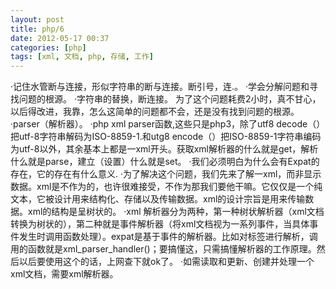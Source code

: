 ```yaml
---
layout: post
title: php/6
date: 2012-05-17 00:37
categories: [php]
tags: [xml, 文档, php, 存储, 工作]
---
```

·记住水管断与连接，形似字符串的断与连接。断引号，连.。
·学会分解问题和寻找问题的根源。
·字符串的替换，断连接。
为了这个问题耗费2小时，真不甘心，以后得改进，我靠，怎么这简单的问题都不会，还是没有找到问题的根源。
·parser（解析器）。
·php xml parser函数,这些只是php3，除了utf8 decode（）把utf-8字符串解码为ISO-8859-1.和utg8 encode（）把ISO-8859-1字符串编码为utf-8以外，其余基本上都是一xml开头。获取xml解析器的什么就是get，解析什么就是parse，建立（设置）什么就是set。
·我们必须明白为什么会有Expat的存在，它的存在有什么意义.
·为了解决这个问题，我们先来了解一xml，而非显示数据。xml是不作为的，也许很难接受，不作为那我们要他干嘛。它仅仅是一个纯文本，它被设计用来结构化、存储以及传输数据。xml的设计宗旨是用来传输数据。xml的结构是呈树状的。
·xml 解析器分为两种，第一种树状解析器（xml文档转换为树状的），第二种就是事件解析器（将xml文档视为一系列事件，当具体事件发生时调用函数处理）。expat是基于事件的解析器。比如对标签进行解析，调用的函数就是xml_parser_handler()；要搞懂这，只需搞懂解析器的工作原理。然后以后要使用这个的话，上网查下就ok了。
·如需读取和更新、创建并处理一个xml文档，需要xml解析器。